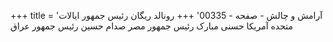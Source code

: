 +++
title = 'آرامش و چالش - صفحه - 00335'
+++
رونالد ریگان رئیس جمهور ایالات متحده آمریکا حسنی مبارک رئیس جمهور مصر صدام حسین رئیس جمهور عراق